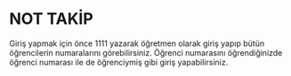 # NOT TAKİP 
 Giriş yapmak için önce 1111 yazarak öğretmen olarak giriş yapıp bütün öğrencilerin numaralarını görebilirsiniz.
 Öğrenci numarasını öğrendiğinizde öğrenci numarası ile de öğrenciymiş gibi giriş yapabilirsiniz.
